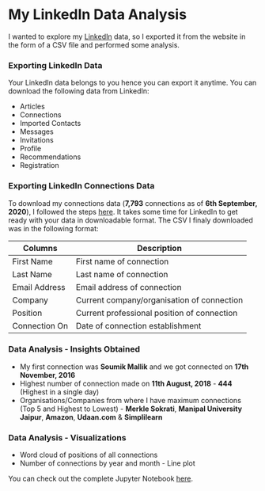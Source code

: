 # My LinkedIn Data Analysis
I wanted to explore my [LinkedIn](https://www.linkedin.com/in/sarthaksarbahi/) data, so I exported it from the website in the form of a CSV file and performed some analysis.

### Exporting LinkedIn Data
Your LinkedIn data belongs to you hence you can export it anytime. You can download the following data from LinkedIn:
* Articles
* Connections
* Imported Contacts
* Messages
* Invitations
* Profile
* Recommendations
* Registration

### Exporting LinkedIn Connections Data
To download my connections data (**7,793** connections as of **6th September, 2020**), I followed the steps [here](https://www.linkedin.com/help/linkedin/answer/66844/export-connections-from-linkedin?lang=en). It takes some time for LinkedIn to get ready with your data in downloadable format. The CSV I finaly downloaded was in the following format:

**Columns**|**Description**
------|---------
First Name|First name of connection
Last Name|Last name of connection
Email Address|Email address of connection
Company|Current company/organisation of connection
Position|Current professional position of connection
Connection On|Date of connection establishment

### Data Analysis - Insights Obtained
* My first connection was **Soumik Mallik** and we got connected on **17th November, 2016**
* Highest number of connection made on **11th August, 2018** - **444** (Highest in a single day)
* Organisations/Companies from where I have maximum connections (Top 5 and Highest to Lowest) - **Merkle Sokrati**, **Manipal University Jaipur**, **Amazon**, **Udaan.com** & **Simplilearn**

### Data Analysis - Visualizations
* Word cloud of positions of all connections
* Number of connections by year and month - Line plot

You can check out the complete Jupyter Notebook [here](https://github.com/sarthak-sarbahi/linkedin-data-analysis/blob/master/LinkedIn_data_analysis_6th_sep_2020.ipynb).
